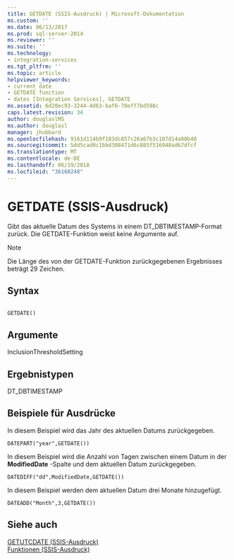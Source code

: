 ```yaml
---
title: GETDATE (SSIS-Ausdruck) | Microsoft-Dokumentation
ms.custom: ''
ms.date: 06/13/2017
ms.prod: sql-server-2014
ms.reviewer: ''
ms.suite: ''
ms.technology:
- integration-services
ms.tgt_pltfrm: ''
ms.topic: article
helpviewer_keywords:
- current date
- GETDATE function
- dates [Integration Services], GETDATE
ms.assetid: 6d20ec93-3244-4d63-baf6-70eff7bd598c
caps.latest.revision: 34
author: douglaslMS
ms.author: douglasl
manager: jhubbard
ms.openlocfilehash: 9161d114b9f103dc857c26a07b3c107d14a00b40
ms.sourcegitcommit: 5dd5cad0c1bbd308471d6c885f516948ad67dfcf
ms.translationtype: MT
ms.contentlocale: de-DE
ms.lasthandoff: 06/19/2018
ms.locfileid: "36160248"
---
```

# <a name="getdate-ssis-expression"></a>GETDATE (SSIS-Ausdruck)
  Gibt das aktuelle Datum des Systems in einem DT_DBTIMESTAMP-Format zurück. Die GETDATE-Funktion weist keine Argumente auf.  
  
> [!NOTE]  
>  Die Länge des von der GETDATE-Funktion zurückgegebenen Ergebnisses beträgt 29 Zeichen.  
  
## <a name="syntax"></a>Syntax  
  
```  
  
GETDATE()  
```  
  
## <a name="arguments"></a>Argumente  
 InclusionThresholdSetting  
  
## <a name="result-types"></a>Ergebnistypen  
 DT_DBTIMESTAMP  
  
## <a name="expression-examples"></a>Beispiele für Ausdrücke  
 In diesem Beispiel wird das Jahr des aktuellen Datums zurückgegeben.  
  
```  
DATEPART("year",GETDATE())  
```  
  
 In diesem Beispiel wird die Anzahl von Tagen zwischen einem Datum in der **ModifiedDate** -Spalte und dem aktuellen Datum zurückgegeben.  
  
```  
DATEDIFF("dd",ModifiedDate,GETDATE())  
```  
  
 In diesem Beispiel werden dem aktuellen Datum drei Monate hinzugefügt.  
  
```  
DATEADD("Month",3,GETDATE())  
```  
  
## <a name="see-also"></a>Siehe auch  
 [GETUTCDATE &#40;SSIS-Ausdruck&#41;](getutcdate-ssis-expression.md)   
 [Funktionen &#40;SSIS-Ausdruck&#41;](functions-ssis-expression.md)  
  
  
